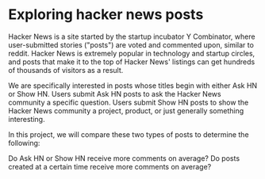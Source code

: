 # Exploring hacker news posts

Hacker News is a site started by the startup incubator Y Combinator, where user-submitted stories ("posts") are voted and commented upon, similar to reddit. Hacker News is extremely popular in technology and startup circles, and posts that make it to the top of Hacker News' listings can get hundreds of thousands of visitors as a result.

We are specifically interested in posts whose titles begin with either Ask HN or Show HN. Users submit Ask HN posts to ask the Hacker News community a specific question. Users submit Show HN posts to show the Hacker News community a project, product, or just generally something interesting.

In this project, we will compare these two types of posts to determine the following:

Do Ask HN or Show HN receive more comments on average?
Do posts created at a certain time receive more comments on average?
